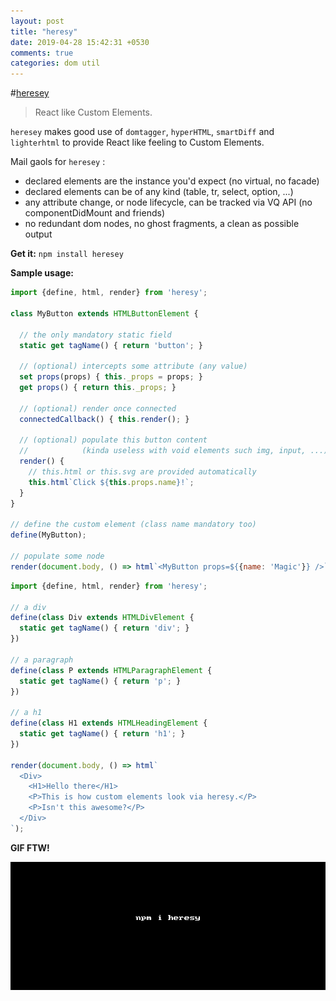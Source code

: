 ```yaml
---
layout: post
title: "heresy"
date: 2019-04-28 15:42:31 +0530
comments: true
categories: dom util 
---
```


#[heresey](https://www.npmjs.com/package/heresy)
> React like Custom Elements.

`heresey` makes good use of `domtagger`, `hyperHTML`, `smartDiff` and `lighterhtml` to provide React like feeling to Custom Elements.

Mail gaols for `heresey` :

* declared elements are the instance you'd expect (no virtual, no facade)
* declared elements can be of any kind (table, tr, select, option, ...)
* any attribute change, or node lifecycle, can be tracked via VQ API (no componentDidMount and friends)
* no redundant dom nodes, no ghost fragments, a clean as possible output

__Get it:__ `npm install heresey`

__Sample usage:__

```js
import {define, html, render} from 'heresy';
 
class MyButton extends HTMLButtonElement {
 
  // the only mandatory static field
  static get tagName() { return 'button'; }
 
  // (optional) intercepts some attribute (any value)
  set props(props) { this._props = props; }
  get props() { return this._props; }
 
  // (optional) render once connected
  connectedCallback() { this.render(); }
 
  // (optional) populate this button content
  //            (kinda useless with void elements such img, input, ...)
  render() {
    // this.html or this.svg are provided automatically
    this.html`Click ${this.props.name}!`;
  }
}
 
// define the custom element (class name mandatory too)
define(MyButton);
 
// populate some node
render(document.body, () => html`<MyButton props=${{name: 'Magic'}} />`);

```

```js
import {define, html, render} from 'heresy';
 
// a div
define(class Div extends HTMLDivElement {
  static get tagName() { return 'div'; }
})
 
// a paragraph
define(class P extends HTMLParagraphElement {
  static get tagName() { return 'p'; }
})
 
// a h1
define(class H1 extends HTMLHeadingElement {
  static get tagName() { return 'h1'; }
})
 
render(document.body, () => html`
  <Div>
    <H1>Hello there</H1>
    <P>This is how custom elements look via heresy.</P>
    <P>Isn't this awesome?</P>
  </Div>
`);
```

__GIF FTW!__

![heresy.gif](/images/heresy/heresy.gif)
